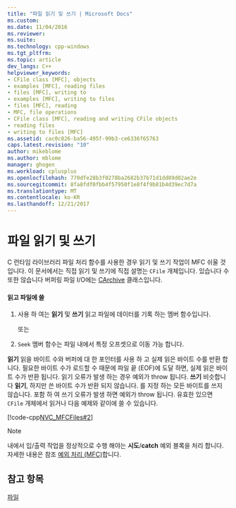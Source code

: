 ```yaml
---
title: "파일 읽기 및 쓰기 | Microsoft Docs"
ms.custom: 
ms.date: 11/04/2016
ms.reviewer: 
ms.suite: 
ms.technology: cpp-windows
ms.tgt_pltfrm: 
ms.topic: article
dev_langs: C++
helpviewer_keywords:
- CFile class [MFC], objects
- examples [MFC], reading files
- files [MFC], writing to
- examples [MFC], writing to files
- files [MFC], reading
- MFC, file operations
- CFile class [MFC], reading and writing CFile objects
- reading files
- writing to files [MFC]
ms.assetid: cac0c826-ba56-495f-99b3-ce6336f65763
caps.latest.revision: "10"
author: mikeblome
ms.author: mblome
manager: ghogen
ms.workload: cplusplus
ms.openlocfilehash: 770dfe28b3f0278ba2682b37b71d1dd89d02ae2e
ms.sourcegitcommit: 8fa8fdf0fbb4f57950f1e8f4f9b81b4d39ec7d7a
ms.translationtype: MT
ms.contentlocale: ko-KR
ms.lasthandoff: 12/21/2017
---
```

# <a name="reading-and-writing-files"></a>파일 읽기 및 쓰기
C 런타임 라이브러리 파일 처리 함수를 사용한 경우 읽기 및 쓰기 작업이 MFC 쉬울 것입니다. 이 문서에서는 직접 읽기 및 쓰기에 직접 설명는 `CFile` 개체입니다. 있습니다 수 또한 않습니다 버퍼링 파일 I/O에는 [CArchive](../mfc/reference/carchive-class.md) 클래스입니다.  
  
#### <a name="to-read-from-and-write-to-the-file"></a>읽고 파일에 쓸  
  
1.  사용 하 여는 **읽기** 및 **쓰기** 읽고 파일에 데이터를 기록 하는 멤버 함수입니다.  
  
     또는  
  
2.  `Seek` 멤버 함수는 파일 내에서 특정 오프셋으로 이동 가능 합니다.  
  
 **읽기** 읽을 바이트 수와 버퍼에 대 한 포인터를 사용 하 고 실제 읽은 바이트 수를 반환 합니다. 필요한 바이트 수가 로드할 수 때문에 파일 끝 (EOF)에 도달 하면, 실제 읽은 바이트 수가 반환 됩니다. 읽기 오류가 발생 하는 경우 예외가 throw 됩니다. **쓰기** 비슷합니다 **읽기**, 하지만 쓴 바이트 수가 반환 되지 않습니다. 를 지정 하는 모든 바이트를 쓰지 않습니다. 포함 하 여 쓰기 오류가 발생 하면 예외가 throw 됩니다. 유효한 있으면 `CFile` 개체에서 읽거나 다음 예제와 같이에 쓸 수 있습니다.  
  
 [!code-cpp[NVC_MFCFiles#2](../atl-mfc-shared/reference/codesnippet/cpp/reading-and-writing-files_1.cpp)]  
  
> [!NOTE]
>  내에서 입/출력 작업을 정상적으로 수행 해야는 **시도**/**catch** 예외 블록을 처리 합니다. 자세한 내용은 참조 [예외 처리 (MFC)](../mfc/exception-handling-in-mfc.md)합니다.  
  
## <a name="see-also"></a>참고 항목  
 [파일](../mfc/files-in-mfc.md)

